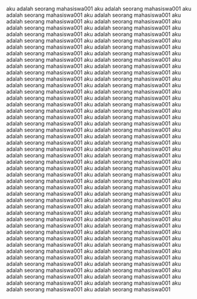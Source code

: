 aku adalah seorang mahasiswa001 aku adalah seorang mahasiswa001 aku adalah seorang mahasiswa001 aku adalah seorang mahasiswa001 aku adalah seorang mahasiswa001 aku adalah seorang mahasiswa001
aku adalah seorang mahasiswa001 aku adalah seorang mahasiswa001 aku adalah seorang mahasiswa001 aku adalah seorang mahasiswa001 aku adalah seorang mahasiswa001 aku adalah seorang mahasiswa001
aku adalah seorang mahasiswa001 aku adalah seorang mahasiswa001 aku adalah seorang mahasiswa001 aku adalah seorang mahasiswa001 aku adalah seorang mahasiswa001 aku adalah seorang mahasiswa001
aku adalah seorang mahasiswa001 aku adalah seorang mahasiswa001 aku adalah seorang mahasiswa001 aku adalah seorang mahasiswa001 aku adalah seorang mahasiswa001 aku adalah seorang mahasiswa001
aku adalah seorang mahasiswa001 aku adalah seorang mahasiswa001 aku adalah seorang mahasiswa001 aku adalah seorang mahasiswa001 aku adalah seorang mahasiswa001 aku adalah seorang mahasiswa001
aku adalah seorang mahasiswa001 aku adalah seorang mahasiswa001 aku adalah seorang mahasiswa001 aku adalah seorang mahasiswa001 aku adalah seorang mahasiswa001 aku adalah seorang mahasiswa001
aku adalah seorang mahasiswa001 aku adalah seorang mahasiswa001 aku adalah seorang mahasiswa001 aku adalah seorang mahasiswa001 aku adalah seorang mahasiswa001 aku adalah seorang mahasiswa001
aku adalah seorang mahasiswa001 aku adalah seorang mahasiswa001 aku adalah seorang mahasiswa001 aku adalah seorang mahasiswa001 aku adalah seorang mahasiswa001 aku adalah seorang mahasiswa001
aku adalah seorang mahasiswa001 aku adalah seorang mahasiswa001 aku adalah seorang mahasiswa001 aku adalah seorang mahasiswa001 aku adalah seorang mahasiswa001 aku adalah seorang mahasiswa001
aku adalah seorang mahasiswa001 aku adalah seorang mahasiswa001 aku adalah seorang mahasiswa001 aku adalah seorang mahasiswa001 aku adalah seorang mahasiswa001 aku adalah seorang mahasiswa001
aku adalah seorang mahasiswa001 aku adalah seorang mahasiswa001 aku adalah seorang mahasiswa001 aku adalah seorang mahasiswa001 aku adalah seorang mahasiswa001 aku adalah seorang mahasiswa001
aku adalah seorang mahasiswa001 aku adalah seorang mahasiswa001 aku adalah seorang mahasiswa001 aku adalah seorang mahasiswa001 aku adalah seorang mahasiswa001 aku adalah seorang mahasiswa001
aku adalah seorang mahasiswa001 aku adalah seorang mahasiswa001 aku adalah seorang mahasiswa001 aku adalah seorang mahasiswa001 aku adalah seorang mahasiswa001 aku adalah seorang mahasiswa001
aku adalah seorang mahasiswa001 aku adalah seorang mahasiswa001 aku adalah seorang mahasiswa001 aku adalah seorang mahasiswa001 aku adalah seorang mahasiswa001 aku adalah seorang mahasiswa001
aku adalah seorang mahasiswa001 aku adalah seorang mahasiswa001 aku adalah seorang mahasiswa001 aku adalah seorang mahasiswa001 aku adalah seorang mahasiswa001 aku adalah seorang mahasiswa001